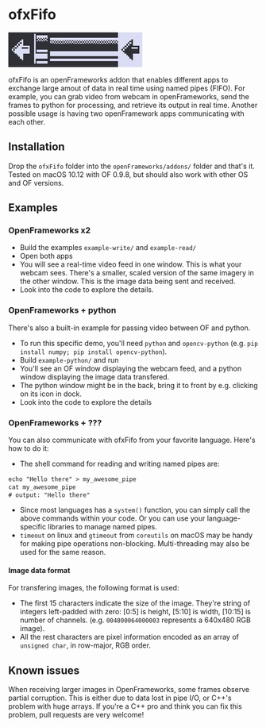 ofxFifo
=====================================
![](ofxaddons_thumbnail.png)

ofxFifo is an openFrameworks addon that enables different apps to exchange large amout of data in real time using named pipes (FIFO). For example, you can grab video from webcam in openFrameworks, send the frames to python for processing, and retrieve its output in real time. Another possible usage is having two openFramework apps communicating with each other.

Installation
------------
Drop the `ofxFifo` folder into the `openFrameworks/addons/` folder and that's it.
Tested on macOS 10.12 with OF 0.9.8, but should also work with other OS and OF versions.

Examples
------------

### OpenFrameworks x2
- Build the examples `example-write/` and `example-read/`
- Open both apps
- You will see a real-time video feed in one window. This is what your webcam sees. There's a smaller, scaled version of the same imagery in the other window. This is the image data being sent and received.
- Look into the code to explore the details.

### OpenFrameworks + python
There's also a built-in example for passing video between OF and python.

- To run this specific demo, you'll need `python` and `opencv-python` (e.g. `pip install numpy; pip install opencv-python`).
- Build `example-python/` and run
- You'll see an OF window displaying the webcam feed, and a python window displaying the image data transfered.
- The python window might be in the back, bring it to front by e.g. clicking on its icon in dock.
- Look into the code to explore the details

### OpenFrameworks + ???
You can also communicate with ofxFifo from your favorite language. Here's how to do it:

- The shell command for reading and writing named pipes are:

```
echo "Hello there" > my_awesome_pipe
cat my_awesome_pipe                   
# output: "Hello there"
```
- Since most languages has a `system()` function, you can simply call the above commands within your code. Or you can use your language-specific libraries to manage named pipes.
- `timeout` on linux and `gtimeout` from `coreutils` on macOS may be handy for making pipe operations non-blocking. Multi-threading may also be used for the same reason.

#### Image data format

For transfering images, the following format is used:

- The first 15 characters indicate the size of the image. They're string of integers left-padded with zero: [0:5] is height, [5:10] is width, [10:15] is number of channels. (e.g. `004800064000003` represents a 640x480 RGB image).
- All the rest characters are pixel information encoded as an array of `unsigned char`, in row-major, RGB order.

Known issues
------------
When receiving larger images in OpenFrameworks, some frames observe partial corruption. This is either due to data lost in pipe I/O, or C++'s problem with huge arrays. If you're a C++ pro and think you can fix this problem, pull requests are very welcome! 

